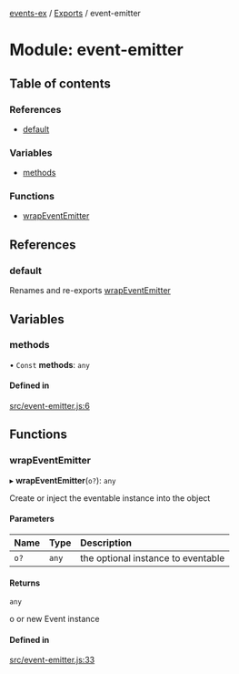 [events-ex](../README.md) / [Exports](../modules.md) / event-emitter

# Module: event-emitter

## Table of contents

### References

- [default](event_emitter.md#default)

### Variables

- [methods](event_emitter.md#methods)

### Functions

- [wrapEventEmitter](event_emitter.md#wrapeventemitter)

## References

### default

Renames and re-exports [wrapEventEmitter](event_emitter.md#wrapeventemitter)

## Variables

### methods

• `Const` **methods**: `any`

#### Defined in

[src/event-emitter.js:6](https://github.com/snowyu/events-ex.js/blob/892d26d/src/event-emitter.js#L6)

## Functions

### wrapEventEmitter

▸ **wrapEventEmitter**(`o?`): `any`

Create or inject the eventable instance into the object

#### Parameters

| Name | Type | Description |
| :------ | :------ | :------ |
| `o?` | `any` | the optional instance to eventable |

#### Returns

`any`

o or new Event instance

#### Defined in

[src/event-emitter.js:33](https://github.com/snowyu/events-ex.js/blob/892d26d/src/event-emitter.js#L33)
